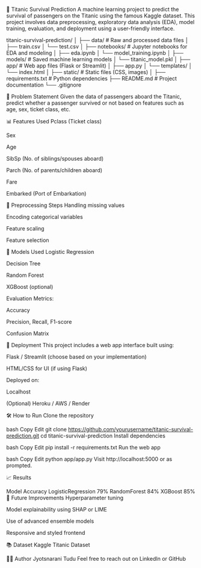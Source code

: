 🚢 Titanic Survival Prediction
A machine learning project to predict the survival of passengers on the Titanic using the famous Kaggle dataset. This project involves data preprocessing, exploratory data analysis (EDA), model training, evaluation, and deployment using a user-friendly interface.


titanic-survival-prediction/
│
├── data/                    # Raw and processed data files
│   ├── train.csv
│   └── test.csv
│
├── notebooks/               # Jupyter notebooks for EDA and modeling
│   ├── eda.ipynb
│   └── model_training.ipynb
│
├── models/                  # Saved machine learning models
│   └── titanic_model.pkl
│
├── app/                     # Web app files (Flask or Streamlit)
│   ├── app.py
│   └── templates/
│       └── index.html
│
├── static/                  # Static files (CSS, images)
│
├── requirements.txt         # Python dependencies
├── README.md                # Project documentation
└── .gitignore


🧠 Problem Statement
Given the data of passengers aboard the Titanic, predict whether a passenger survived or not based on features such as age, sex, ticket class, etc.

📊 Features Used
Pclass (Ticket class)

Sex

Age

SibSp (No. of siblings/spouses aboard)

Parch (No. of parents/children aboard)

Fare

Embarked (Port of Embarkation)

🧹 Preprocessing Steps
Handling missing values

Encoding categorical variables

Feature scaling

Feature selection

🤖 Models Used
Logistic Regression

Decision Tree

Random Forest

XGBoost (optional)

Evaluation Metrics:

Accuracy

Precision, Recall, F1-score

Confusion Matrix

🚀 Deployment
This project includes a web app interface built using:

Flask / Streamlit (choose based on your implementation)

HTML/CSS for UI (if using Flask)

Deployed on:

Localhost

(Optional) Heroku / AWS / Render

🛠 How to Run
Clone the repository

bash
Copy
Edit
git clone https://github.com/yourusername/titanic-survival-prediction.git
cd titanic-survival-prediction
Install dependencies

bash
Copy
Edit
pip install -r requirements.txt
Run the web app

bash
Copy
Edit
python app/app.py
Visit http://localhost:5000 or as prompted.

📈 Results

Model	Accuracy
LogisticRegression	79%
RandomForest	84%
XGBoost	85%
📌 Future Improvements
Hyperparameter tuning

Model explainability using SHAP or LIME

Use of advanced ensemble models

Responsive and styled frontend

📚 Dataset
Kaggle Titanic Dataset

🧑‍💻 Author
Jyotsnarani Tudu
Feel free to reach out on LinkedIn or GitHub
<!---
Jyotsna66/Jyotsna66 is a ✨ special ✨ repository because its `README.md` (this file) appears on your GitHub profile.
You can click the Preview link to take a look at your changes.
--->
